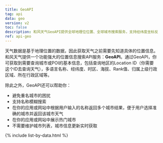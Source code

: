 ```yaml
---
title: GeoAPI
tag: api
data: geo
version: v2
toc: false
description: 和风天气GeoAPI提供全球地理位位置、全球城市搜索服务，支持经纬度坐标反查、多语言、模糊搜索等功能。
ref: api-geo
---
```


天气数据是基于地理位置的数据，因此获取天气之前需要先知道具体的位置信息。和风天气提供一个功能强大的位置信息搜索API服务：**GeoAPI**。通过GeoAPI，你可获取到需要查询城市或POI的基本信息，包括查询地区的Location ID（你需要这个ID去查询天气），多语言名称、经纬度、时区、海拔、Rank值、归属上级行政区域、所在行政区域等。

除此之外，GeoAPI还可以帮助你：

- 避免重名城市的困扰
- 支持名称模糊搜索
- 在你的应用或网站中根据用户输入的名称返回多个城市结果，便于用户选择准确的城市并返回该城市天气
- 在你的应用或网站中展示热门城市
- 不需要维护城市列表，城市信息更新实时获取  

{% include list-by-data.html %}